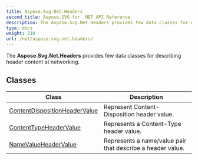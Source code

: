 ```yaml
---
title: Aspose.Svg.Net.Headers
second_title: Aspose.SVG for .NET API Reference
description: The Aspose.Svg.Net.Headers provides few data classes for describing header content at networking
type: docs
weight: 210
url: /net/aspose.svg.net.headers/
---
```

The **Aspose.Svg.Net.Headers** provides few data classes for describing header content at networking.

## Classes

| Class | Description |
| --- | --- |
| [ContentDispositionHeaderValue](./contentdispositionheadervalue/) | Represent Content-Disposition header value. |
| [ContentTypeHeaderValue](./contenttypeheadervalue/) | Represents a Content-Type header value. |
| [NameValueHeaderValue](./namevalueheadervalue/) | Represents a name/value pair that describe a header value. |

